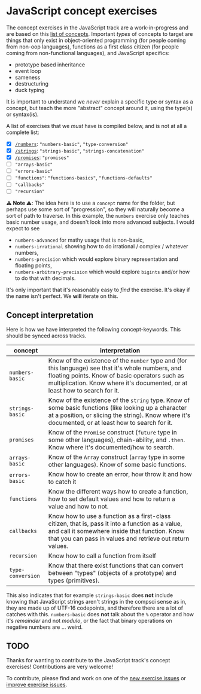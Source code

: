 # JavaScript concept exercises

The concept exercises in the JavaScript track are a work-in-progress and are based on this [list of concepts][reference-shared]. Important _types_ of concepts to target are things that only exist in object-oriented programming (for people coming from non-oop languages), functions as a first class citizen (for people coming from non-functional languages), and JavaScript specifics:

- prototype based inheritance
- event loop
- sameness
- destructuring
- duck typing

It is important to understand we _never_ explain a specific type or syntax as a concept, but teach the more "abstract" concept around it, using the type(s) or syntax(is).

A list of exercises that we _must_ have is compiled below, and is not at all a complete list:

- [x] [`/numbers`][concept-numbers]: `"numbers-basic"`, `"type-conversion"`
- [x] [`/strings`][concept-strings]: `"strings-basic"`, `"strings-concatenation"`
- [x] [`/promises`][concept-promises]: `"promises"`
- [ ] `"arrays-basic"`
- [ ] `"errors-basic"`
- [ ] `"functions"`: `"functions-basics"`, `"functions-defaults"`
- [ ] `"callbacks"`
- [ ] `"recursion"`

**⚠ Note ⚠**: The idea here is to use a `concept` name for the folder, but perhaps use some sort of "progression", so they will naturally become a sort of path to traverse. In this example, the `numbers` exercise only teaches basic number usage, and doesn't look into more advanced subjects. I would expect to see

- `numbers-advanced` for mathy usage that is non-basic,
- `numbers-irrational` showing how to do irrational / complex / whatever numbers,
- `numbers-precision` which would explore binary representation and floating points,
- `numbers-arbitrary-precision` which would explore `bigints` and/or how to do that with decimals.

It's only important that it's reasonably easy to _find_ the exercise. It's okay if the name isn't perfect. We **will** iterate on this.

## Concept interpretation

Here is how we have interpreted the following concept-keywords. This should be synced across tracks.

| concept           | interpretation                                                                                                                                                                                                                     |
| ----------------- | ---------------------------------------------------------------------------------------------------------------------------------------------------------------------------------------------------------------------------------- |
| `numbers-basic`   | Know of the existence of the `number` type and (for this language) see that it's whole numbers, and floating points. Know of basic operators such as multiplication. Know where it's documented, or at least how to search for it. |
| `strings-basic`   | Know of the existence of the `string` type. Know of some basic functions (like looking up a character at a position, or slicing the string). Know where it's documented, or at least how to search for it.                         |
| `promises`        | Know of the `Promise` construct (`future` type in some other languages), chain-ability, and `.then`. Know where it's documented/how to search.                                                                                     |
| `arrays-basic`    | Know of the `Array` construct (`array` type in some other languages). Know of some basic functions.                                                                                                                                |
| `errors-basic`    | Know how to create an error, how throw it and how to catch it                                                                                                                                                                      |
| `functions`       | Know the different ways how to create a function, how to set default values and how to return a value and how to not.                                                                                                              |
| `callbacks`       | Know how to use a function as a first-class citizen, that is, pass it into a function as a value, and call it somewhere inside that function. Know that you can pass in values and retrieve out return values.                     |
| `recursion`       | Know how to call a function from itself                                                                                                                                                                                            |
| `type-conversion` | Know that there exist functions that can convert between "types" (objects of a prototype) and types (primitives).                                                                                                                  |

This also indicates that for example `strings-basic` does **not** include knowing that JavaScript strings aren't strings in the compsci sense as in, they are made up of UTF-16 codepoints, and therefore there are a lot of catches with this. `numbers-basic` does **not** talk about the `%` operator and how it's _remainder_ and not _modulo_, or the fact that binary operations on negative numbers are ... weird.

## TODO

Thanks for wanting to contribute to the JavaScript track's concept exercises! Contributions are very welcome!

To contribute, please find and work on one of the [new exercise issues][issues-new-exercise] or [improve exercise issues][issues-improve-exercise].

[reference-shared]: ../../reference/README.md
[concept-numbers]: ./numbers
[concept-strings]: ./strings
[concept-promises]: ./promises
[issues-new-exercise]: https://github.com/exercism/v3/issues?utf8=%E2%9C%93&q=is%3Aopen+label%3Atrack%2Fjavascript+label%3Atype%2Fnew-exercise+label%3Astatus%2Fhelp-wanted
[issues-improve-exercise]: https://github.com/exercism/v3/issues?utf8=%E2%9C%93&q=is%3Aopen+label%3Atrack%2Fjavascript+label%3Atype%2Fimprove-exercise+label%3Astatus%2Fhelp-wanted

